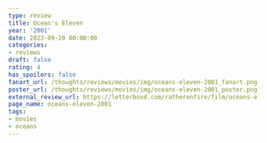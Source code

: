 ```yaml
---
type: review
title: Ocean's Eleven
year: '2001'
date: 2023-09-20 00:00:00
categories:
- reviews
draft: false
rating: 4
has_spoilers: false
fanart_url: /thoughts/reviews/movies/img/oceans-eleven-2001_fanart.png
poster_url: /thoughts/reviews/movies/img/oceans-eleven-2001_poster.png
external_review_url: https://letterboxd.com/ratheronfire/film/oceans-eleven-2001/
page_name: oceans-eleven-2001
tags:
- movies
- oceans
---
```


